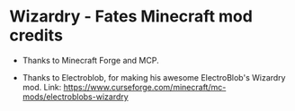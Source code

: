 # Wizardry - Fates Minecraft mod credits

- Thanks to Minecraft Forge and MCP.

- Thanks to Electroblob, for making his awesome ElectroBlob's Wizardry mod. Link: https://www.curseforge.com/minecraft/mc-mods/electroblobs-wizardry
